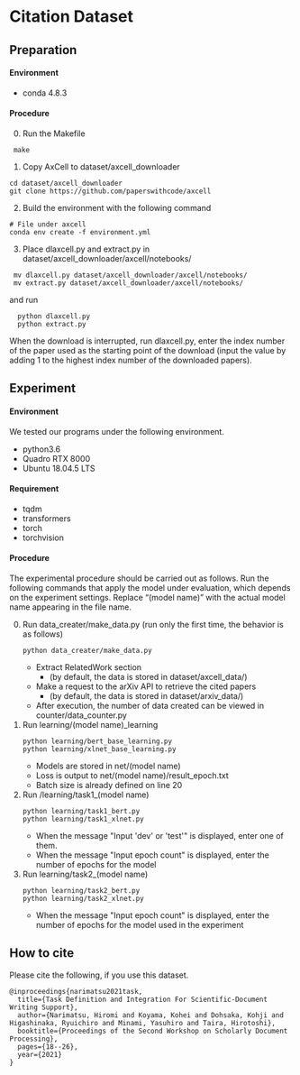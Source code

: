 # Citation Dataset

## Preparation
#### Environment
* conda 4.8.3

#### Procedure
0. Run the Makefile
  ```
   make
  ```
1. Copy AxCell to dataset/axcell_downloader
  ```
  cd dataset/axcell_downloader
  git clone https://github.com/paperswithcode/axcell
  ```
2. Build the environment with the following command
  ```
  # File under axcell
  conda env create -f environment.yml
  ```
3. Place dlaxcell.py and extract.py in
 dataset/axcell_downloader/axcell/notebooks/

 ```
  mv dlaxcell.py dataset/axcell_downloader/axcell/notebooks/
  mv extract.py dataset/axcell_downloader/axcell/notebooks/
 ```

 and run
 ```
   python dlaxcell.py
   python extract.py
 ```

When the download is interrupted, run dlaxcell.py, enter the index number of the paper used as the starting point of the download (input the value by adding 1 to the highest index number of the downloaded papers).

## Experiment
#### Environment
We tested our programs under the following environment.
* python3.6
* Quadro RTX 8000
* Ubuntu 18.04.5 LTS

#### Requirement
* tqdm
* transformers
* torch
* torchvision

#### Procedure
The experimental procedure should be carried out as follows.
Run the following commands that apply the model under evaluation, which depends on the experiment settings. Replace “(model name)” with the actual model name appearing in the file name.

0. Run data_creater/make_data.py (run only the first time, the behavior is as follows)
    ```
    python data_creater/make_data.py
    ```
    * Extract RelatedWork section
      * (by default, the data is stored in dataset/axcell_data/)
    * Make a request to the arXiv API to retrieve the cited papers
      * (by default, the data is stored in dataset/arxiv_data/)
    * After execution, the number of data created can be viewed in counter/data_counter.py
1. Run learning/(model name)_learning
    ```
    python learning/bert_base_learning.py
    python learning/xlnet_base_learning.py
    ```
    * Models are stored in net/(model name)
    * Loss is output to net/(model name)/result_epoch.txt
    * Batch size is already defined on line 20
2. Run /learning/task1_(model name)
    ```
    python learning/task1_bert.py
    python learning/task1_xlnet.py
    ```
    * When the message "Input 'dev' or 'test'" is displayed, enter one of them.
    * When the message "Input epoch count" is displayed, enter the number of epochs for the model
3. Run learning/task2_(model name)
    ```
    python learning/task2_bert.py
    python learning/task2_xlnet.py
    ```
    * When the message "Input epoch count" is displayed, enter the number of epochs for the model used in the experiment

## How to cite

Please cite the following, if you use this dataset.
```
@inproceedings{narimatsu2021task,
  title={Task Definition and Integration For Scientific-Document Writing Support},
  author={Narimatsu, Hiromi and Koyama, Kohei and Dohsaka, Kohji and Higashinaka, Ryuichiro and Minami, Yasuhiro and Taira, Hirotoshi},
  booktitle={Proceedings of the Second Workshop on Scholarly Document Processing},
  pages={18--26},
  year={2021}
}
```
